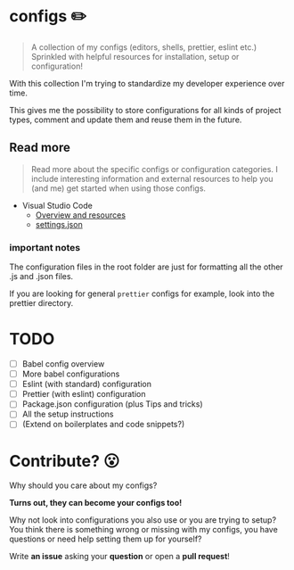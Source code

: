 # configs :pencil2:
> A collection of my configs (editors, shells, prettier, eslint etc.)  
> Sprinkled with helpful resources for installation, setup or configuration!

With this collection I'm trying to standardize my developer experience over time.

This gives me the possibility to store configurations for all kinds of project types, comment and update them and reuse them in the future.

## Read more
> Read more about the specific configs or configuration categories.
> I include interesting information and external resources to help you (and me) get started when using those configs.

 - Visual Studio Code
    - [Overview and resources](vscode/README.md)
    - [settings.json](vscode/settings.json)



### important notes

The configuration files in the root folder are just for formatting all the other .js and .json files.

If you are looking for general `prettier` configs for example, look into the prettier directory.

# TODO

 - [ ] Babel config overview
 - [ ] More babel configurations
 - [ ] Eslint (with standard) configuration
 - [ ] Prettier (with eslint) configuration
 - [ ] Package.json configuration (plus Tips and tricks)
 - [ ] All the setup instructions
 - [ ] (Extend on boilerplates and code snippets?)

# Contribute? :open_mouth:
Why should you care about my configs?

**Turns out, they can become your configs too!**

Why not look into configurations you also use or you are trying to setup?
You think there is something wrong or missing with my configs, you have questions or need help setting them up for yourself?

Write **an issue** asking your **question** or open a **pull request**!


